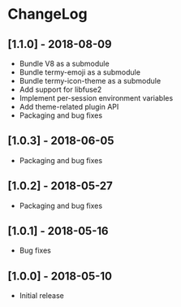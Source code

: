 # ChangeLog

## [1.1.0] - 2018-08-09

- Bundle V8 as a submodule
- Bundle termy-emoji as a submodule
- Bundle termy-icon-theme as a submodule
- Add support for libfuse2
- Implement per-session environment variables
- Add theme-related plugin API
- Packaging and bug fixes

## [1.0.3] - 2018-06-05

- Packaging and bug fixes

## [1.0.2] - 2018-05-27

- Packaging and bug fixes

## [1.0.1] - 2018-05-16

- Bug fixes

## [1.0.0] - 2018-05-10

- Initial release

